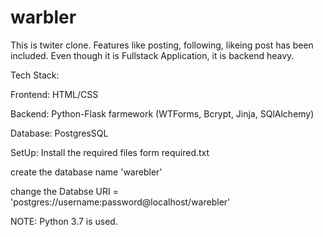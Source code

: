 # warbler
This is twiter clone. Features like posting, following, likeing post has been included. Even though it is Fullstack Application, it is backend heavy.

Tech Stack:

Frontend: HTML/CSS

Backend: Python-Flask farmework (WTForms, Bcrypt, Jinja, SQlAlchemy)

Database: PostgresSQL 



SetUp:
Install the required files form required.txt 

create the database name 'warebler'

change the Databse URI = 'postgres://username:password@localhost/warebler'



NOTE: Python 3.7 is used.



